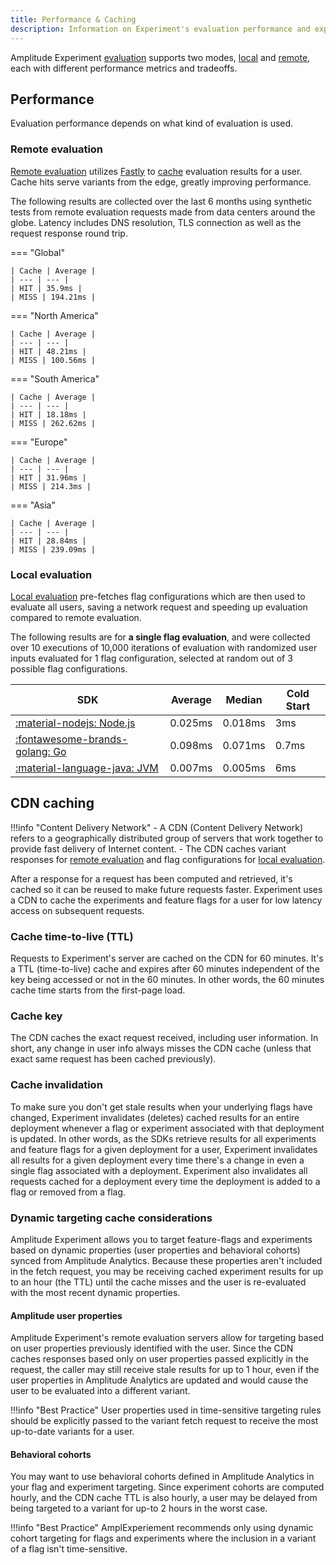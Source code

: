 ```yaml
---
title: Performance & Caching
description: Information on Experiment's evaluation performance and experiment results caching infrastructure.
---
```


Amplitude Experiment [evaluation](./evaluation/implementation.md) supports two modes, [local](./evaluation/local-evaluation.md) and [remote](./evaluation/remote-evaluation.md), each with different performance metrics and tradeoffs.

## Performance

Evaluation performance depends on what kind of evaluation is used.

### Remote evaluation

[Remote evaluation](./evaluation/remote-evaluation.md) utilizes [Fastly](https://fastly.com) to [cache](#cdn-caching) evaluation results for a user. Cache hits serve variants from the edge, greatly improving performance.

The following results are collected over the last 6 months using synthetic tests from remote evaluation requests made from data centers around the globe. Latency includes DNS resolution, TLS connection as well as the request response round trip.

=== "Global"

    | Cache | Average |
    | --- | --- |
    | HIT | 35.9ms |
    | MISS | 194.21ms |

=== "North America"

    | Cache | Average |
    | --- | --- |
    | HIT | 48.21ms |
    | MISS | 100.56ms |

=== "South America"

    | Cache | Average |
    | --- | --- |
    | HIT | 18.18ms |
    | MISS | 262.62ms |

=== "Europe"

    | Cache | Average |
    | --- | --- |
    | HIT | 31.96ms |
    | MISS | 214.3ms |

=== "Asia"

    | Cache | Average |
    | --- | --- |
    | HIT | 28.84ms |
    | MISS | 239.09ms |

### Local evaluation

[Local evaluation](./evaluation/local-evaluation.md) pre-fetches flag configurations which are then used to evaluate all users, saving a network request and speeding up evaluation compared to remote evaluation.

The following results are for **a single flag evaluation**, and were collected over 10 executions of 10,000 iterations of evaluation with randomized user inputs evaluated for 1 flag configuration, selected at random out of 3 possible flag configurations.

| SDK | Average | Median | Cold Start |
| --- | --- | --- | --- |
| [:material-nodejs: Node.js](experiment/sdks/nodejs-sdk) | 0.025ms | 0.018ms | 3ms |
| [:fontawesome-brands-golang: Go](experiment/sdks/go-sdk) | 0.098ms | 0.071ms | 0.7ms |
| [:material-language-java: JVM](experiment/sdks/jvm-sdk) | 0.007ms | 0.005ms | 6ms |

## CDN caching

!!!info "Content Delivery Network"
    - A CDN (Content Delivery Network) refers to a geographically distributed group of servers that work together to provide fast delivery of Internet content.
    - The CDN caches variant responses for [remote evaluation](./evaluation/remote-evaluation.md) and flag configurations for [local evaluation](./evaluation/local-evaluation.md).

After a response for a request has been computed and retrieved, it's cached so it can be reused to make future requests faster. Experiment uses a CDN to cache the experiments and feature flags for a user for low latency access on subsequent requests.

### Cache time-to-live (TTL)

Requests to Experiment's server are cached on the CDN for 60 minutes. It's a TTL (time-to-live) cache and expires after 60 minutes independent of the key being accessed or not in the 60 minutes. In other words, the 60 minutes cache time starts from the first-page load.

### Cache key

The CDN caches the exact request received, including user information. In short, any change in user info always misses the CDN cache (unless that exact same request has been cached previously).

### Cache invalidation

To make sure you don't get stale results when your underlying flags have changed, Experiment invalidates (deletes) cached results for an entire deployment whenever a flag or experiment associated with that deployment is updated. In other words, as the SDKs retrieve results for all experiments and feature flags for a given deployment for a user, Experiment invalidates all results for a given deployment every time there's a change in even a single flag associated with a deployment. Experiment also invalidates all requests cached for a deployment every time the deployment is added to a flag or removed from a flag.

### Dynamic targeting cache considerations

Amplitude Experiment allows you to target feature-flags and experiments based on dynamic properties (user properties and behavioral cohorts) synced from Amplitude Analytics. Because these properties aren't included in the fetch request, you may be receiving cached experiment results for up to an hour (the TTL) until the cache misses and the user is re-evaluated with the most recent dynamic properties.

#### Amplitude user properties

Amplitude Experiment's remote evaluation servers allow for targeting based on user properties previously identified with the user. Since the CDN caches responses based only on user properties passed explicitly in the request, the caller may still receive stale results for up to 1 hour, even if the user properties in Amplitude Analytics are updated and would cause the user to be evaluated into a different variant.

!!!info "Best Practice"
    User properties used in time-sensitive targeting rules should be explicitly passed to the variant fetch request to receive the most up-to-date variants for a user.

#### Behavioral cohorts

You may want to use behavioral cohorts defined in Amplitude Analytics in your flag and experiment targeting. Since experiment cohorts are computed hourly, and the CDN cache TTL is also hourly, a user may be delayed from being targeted to a variant for up-to 2 hours in the worst case.

!!!info "Best Practice"
    AmplExperiement recommends only using dynamic cohort targeting for flags and experiments where the inclusion in a variant of a flag isn't time-sensitive.
